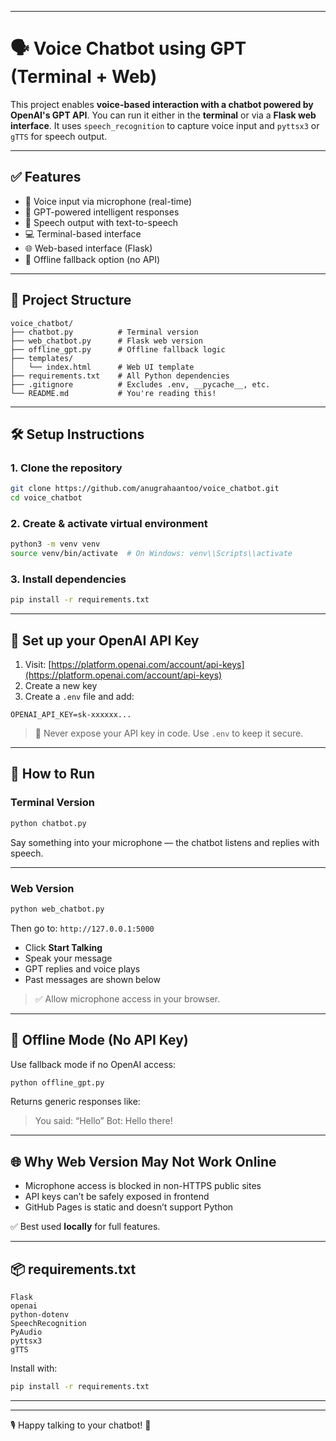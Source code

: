 
---


# 🗣️ Voice Chatbot using GPT (Terminal + Web)

This project enables **voice-based interaction with a chatbot powered by OpenAI's GPT API**. You can run it either in the **terminal** or via a **Flask web interface**. It uses `speech_recognition` to capture voice input and `pyttsx3` or `gTTS` for speech output.

---

## ✅ Features

- 🎤 Voice input via microphone (real-time)
- 🤖 GPT-powered intelligent responses
- 🧏 Speech output with text-to-speech
- 💻 Terminal-based interface
- 🌐 Web-based interface (Flask)
- 📡 Offline fallback option (no API)

---

## 📁 Project Structure

```text
voice_chatbot/
├── chatbot.py          # Terminal version
├── web_chatbot.py      # Flask web version
├── offline_gpt.py      # Offline fallback logic
├── templates/
│   └── index.html      # Web UI template
├── requirements.txt    # All Python dependencies
├── .gitignore          # Excludes .env, __pycache__, etc.
└── README.md           # You're reading this!
````

---

## 🛠️ Setup Instructions

### 1. Clone the repository

```bash
git clone https://github.com/anugrahaantoo/voice_chatbot.git
cd voice_chatbot
```

### 2. Create & activate virtual environment

```bash
python3 -m venv venv
source venv/bin/activate  # On Windows: venv\\Scripts\\activate
```

### 3. Install dependencies

```bash
pip install -r requirements.txt
```

---

## 🔑 Set up your OpenAI API Key

1. Visit: [https://platform.openai.com/account/api-keys](https://platform.openai.com/account/api-keys)
2. Create a new key
3. Create a `.env` file and add:

```env
OPENAI_API_KEY=sk-xxxxxx...
```

> 🔐 Never expose your API key in code. Use `.env` to keep it secure.

---

## 🚀 How to Run

### Terminal Version

```bash
python chatbot.py
```

Say something into your microphone — the chatbot listens and replies with speech.

---

### Web Version

```bash
python web_chatbot.py
```

Then go to: `http://127.0.0.1:5000`

* Click **Start Talking**
* Speak your message
* GPT replies and voice plays
* Past messages are shown below

> ✅ Allow microphone access in your browser.

---

## 📴 Offline Mode (No API Key)

Use fallback mode if no OpenAI access:

```bash
python offline_gpt.py
```

Returns generic responses like:

> You said: “Hello”
> Bot: Hello there!

---

## 🌐 Why Web Version May Not Work Online

* Microphone access is blocked in non-HTTPS public sites
* API keys can’t be safely exposed in frontend
* GitHub Pages is static and doesn’t support Python

✅ Best used **locally** for full features.

---

## 📦 requirements.txt

```
Flask
openai
python-dotenv
SpeechRecognition
PyAudio
pyttsx3
gTTS
```

Install with:

```bash
pip install -r requirements.txt
```

---




---

🎙️ Happy talking to your chatbot! 🤖

```




```
